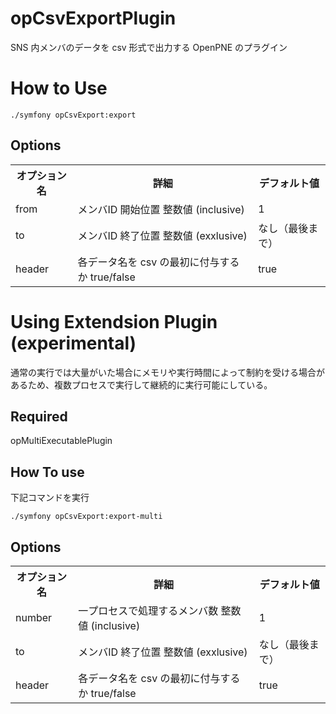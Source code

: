 opCsvExportPlugin
=================

SNS 内メンバのデータを csv 形式で出力する OpenPNE のプラグイン

# How to Use

    ./symfony opCsvExport:export

## Options

<table>
<tr>
<th>オプション名</th><th>詳細</th><th>デフォルト値</th>
</tr>
<tr>
<td>from</td><td>メンバID 開始位置 整数値 (inclusive)</td><td>1</td>
</tr>
<tr>
<td>to</td><td>メンバID 終了位置 整数値 (exxlusive)</td><td>なし（最後まで）</td>
</tr>
<tr>
<td>header</td><td>各データ名を csv の最初に付与するか true/false </td><td>true</td>
</tr>
</table>

# Using Extendsion Plugin (experimental)

通常の実行では大量がいた場合にメモリや実行時間によって制約を受ける場合があるため、複数プロセスで実行して継続的に実行可能にしている。

## Required

opMultiExecutablePlugin

## How To use

下記コマンドを実行

    ./symfony opCsvExport:export-multi

## Options

<table>
<tr>
<th>オプション名</th><th>詳細</th><th>デフォルト値</th>
</tr>
<tr>
<td>number</td><td>一プロセスで処理するメンバ数 整数値 (inclusive)</td><td>1</td>
</tr>
<tr>
<td>to</td><td>メンバID 終了位置 整数値 (exxlusive)</td><td>なし（最後まで）</td>
</tr>
<tr>
<td>header</td><td>各データ名を csv の最初に付与するか true/false </td><td>true</td>
</tr>
</table>
